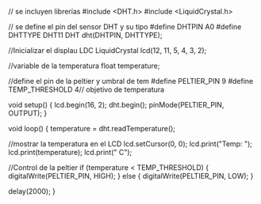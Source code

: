 // se incluyen librerías
#include <DHT.h>
#include <LiquidCrystal.h>

// se define el pin del sensor DHT y su tipo
#define DHTPIN A0
#define DHTTYPE DHT11
DHT dht(DHTPIN, DHTTYPE);

//Inicializar el displau LDC
LiquidCrystal lcd(12, 11, 5, 4, 3, 2);

//variable de la temperatura
float temperature;

//define el pin de la peltier y umbral de tem
#define PELTIER_PIN 9
#define TEMP_THRESHOLD 4// objetivo de temperatura

void setup() {
  lcd.begin(16, 2);
  dht.begin();
  pinMode(PELTIER_PIN, OUTPUT);
}

void loop() {
 temperature = dht.readTemperature();

  //mostrar la temperatura en el LCD
  lcd.setCursor(0, 0);
  lcd.print("Temp: ");
  lcd.print(temperature);
  lcd.print(" C");

//Control de la peltier
  if (temperature < TEMP_THRESHOLD) {
    digitalWrite(PELTIER_PIN, HIGH); 
  }
 else {
    digitalWrite(PELTIER_PIN, LOW); 
  }

  delay(2000); 
}
